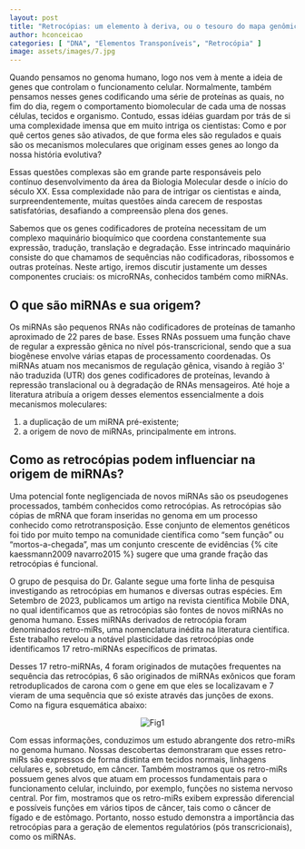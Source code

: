 ```yaml
---
layout: post
title: "Retrocópias: um elemento à deriva, ou o tesouro do mapa genômico?"
author: hconceicao
categories: [ "DNA", "Elementos Transponíveis", "Retrocópia" ]
image: assets/images/7.jpg
---
```


Quando pensamos no genoma humano, logo nos vem à mente a ideia de genes que
controlam o funcionamento celular. Normalmente, também pensamos nesses genes
codificando uma série de proteínas as quais, no fim do dia, regem o
comportamento biomolecular de cada uma de nossas células, tecidos e organismo.
Contudo, essas idéias guardam por trás de si uma complexidade imensa que em
muito intriga os cientistas: Como e por quê certos genes são ativados, de que
forma eles são regulados e quais são os mecanismos moleculares que originam
esses genes ao longo da nossa história evolutiva?

Essas questões complexas são em grande parte responsáveis pelo contínuo
desenvolvimento da área da Biologia Molecular desde o início do século XX.
Essa complexidade não para de intrigar os cientistas e ainda,
surpreendentemente, muitas questões ainda carecem de respostas satisfatórias,
desafiando a compreensão plena dos genes.

Sabemos que os genes codificadores de proteína necessitam de um complexo
maquinário bioquímico que coordena constantemente sua expressão, tradução,
translação e degradação. Esse intrincado maquinário consiste do que
chamamos de sequências não codificadoras, ribossomos e outras proteínas.
Neste artigo, iremos discutir justamente um desses componentes cruciais: os
microRNAs, conhecidos também como miRNAs.

## O que são miRNAs e sua origem?

Os miRNAs são pequenos RNAs não codificadores de proteínas de tamanho
aproximado de 22 pares de base. Esses RNAs possuem uma função chave de
regular a expressão gênica no nível pós-transcricional, sendo que a sua
biogênese envolve várias etapas de processamento coordenadas. Os miRNAs atuam
nos mecanismos de regulação gênica, visando à região 3' não traduzida
(UTR) dos genes codificadores de proteínas, levando à repressão
translacional ou à degradação de RNAs mensageiros.
Até hoje a literatura atribuía a origem desses elementos essencialmente a
dois mecanismos moleculares:

1. a duplicação de um miRNA pré-existente;
2. a origem de novo de miRNAs, principalmente em introns.

## Como as retrocópias podem influenciar na origem de miRNAs?

Uma potencial fonte negligenciada de novos miRNAs são os pseudogenes
processados, também conhecidos como retrocópias. As retrocópias são cópias
de mRNA que foram inseridas no genoma em um processo conhecido como
retrotransposição. Esse conjunto de elementos genéticos foi tido por muito
tempo na comunidade científica como “sem função” ou
“mortos-a-chegada”, mas um conjunto crescente de evidências {% cite kaessmann2009 navarro2015 %}
sugere que uma grande fração das retrocópias é funcional.

O grupo de pesquisa do Dr. Galante segue uma forte linha de pesquisa
investigando as retrocópias em humanos e diversas outras espécies. Em
Setembro de 2023, publicamos um artigo na revista científica Mobile DNA, no
qual identificamos que as retrocópias são fontes de  novos miRNAs no genoma
humano. Esses miRNAs derivados de retrocópia foram denominados retro-miRs, uma
nomenclatura inédita na literatura científica. Este trabalho revelou a
notável plasticidade das retrocópias onde identificamos 17 retro-miRNAs
específicos de primatas.

Desses 17 retro-miRNAs, 4 foram originados de mutações frequentes na
sequência das retrocópias, 6 são originados de miRNAs exônicos que foram
retroduplicados de carona com o gene em que eles se localizavam e 7 vieram de
uma sequência que só existe através das junções de exons. Como na figura
esquemática abaixo:

<figure style="text-align: center;">
  <img src="{{ site.baseurl }}/assets/images/7-1.png" alt="Fig1">
</figure>

Com essas informações, conduzimos um estudo abrangente dos retro-miRs no
genoma humano. Nossas descobertas demonstraram que esses retro-miRs são
expressos de forma distinta em tecidos normais, linhagens celulares e,
sobretudo, em câncer. Também mostramos que os retro-miRs possuem genes alvos
que atuam em processos fundamentais para o funcionamento celular, incluindo,
por exemplo, funções  no sistema nervoso central. Por fim, mostramos que os
retro-miRs exibem expressão diferencial e possíveis funções em vários
tipos de câncer, tais como o câncer de fígado e de estômago. Portanto,
nosso estudo demonstra a importância das retrocópias para a geração de
elementos regulatórios (pós transcricionais), como os miRNAs.
